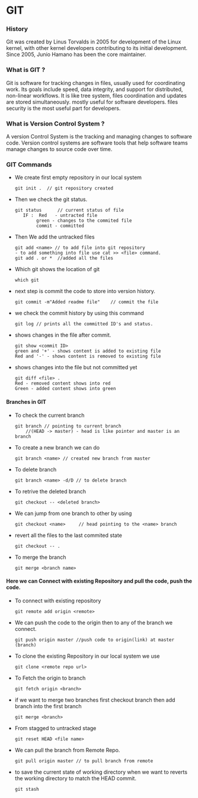 # **GIT**
### **History**
Git was created by Linus Torvalds in 2005 for development of the Linux kernel, with other kernel developers contributing to its initial development. Since 2005, Junio Hamano has been the core maintainer.
### **What is GIT ?**
Git is software for tracking changes in files, usually used for coordinating work. Its goals include speed, data integrity, and support for distributed, non-linear workflows. It is like tree system, files coordination and updates are stored simultaneously. mostly useful for software developers. files security is the most useful part for developers. 
### **What is Version Control System ?**
A version Control System is the tracking and managing changes to software code. Version control systems are software tools that help software teams manage changes to source code over time. 

### **GIT Commands**
- We create first empty repository in our local system
    ```
    git init .  // git repository created
    ```
- Then we check the git status.
    ```
    git status      // current status of file
	   IF :  Red   - untracted file
	        green - changes to the commited file
	        commit - committed
    ```
- Then We add the untracked files
    ```
    git add <name> // to add file into git repository
	- to add something into file use cat >> <file> command.
	git add . or *  //added all the files
    ```
- Which git shows the location of git
    ```
    which git
    ```
- next step is commit the code to store into version history.
    ```
    git commit -m"Added readme file"    // commit the file    
    ```
- we check the commit history by using this command
    ```
    git log // prints all the committed ID's and status.
    ```
- shows changes in the file after commit.
     ```
    git show <commit ID>
	green and '+' - shows content is added to existing file
	Red and '-' - shows content is removed to existing file
    ```
- shows changes into the file but not committed yet
    ```
    git diff <file> .
	Red - removed content shows into red
	Green - added content shows into green
    ```
    
#### **Branches in GIT**
- To check the current branch
    ```
    git branch // pointing to current branch
	    //(HEAD -> master) - head is like pointer and master is an branch
	```
- To create  a new branch we can do
    ```
	git branch <name> // created new branch from master
	```
- To delete branch
    ```
	git branch <name> -d/D // to delete branch
    ```
- To retrive the deleted branch
    ```
    git checkout -- <deleted branch> 
    ```
- We can jump from one branch to other by using
    ```
    git checkout <name>     // head pointing to the <name> branch
	```
- revert all the files to the last commited state
    ```
	git checkout -- .
    ```
- To merge the branch
    ```
    git merge <branch name>
    ```

#### **Here we can Connect with existing Repository and pull the code, push the code.**
- To connect with existing repository
    ```
    git remote add origin <remote>
    ```
- We can push the code to the origin then to any of the branch we connect.
    ```
    git push origin master //push code to origin(link) at master (branch)
    ```
- To clone the existing Repository in our local system we use
    ```
    git clone <remote repo url> 
    ```
- To Fetch the origin to branch
    ```
    git fetch origin <branch> 
    ```
-  if we want to merge two branches first checkout branch then add <name> branch into the first branch
    ```
    git merge <branch>
    ```
- From stagged to untracked stage
    ```
    git reset HEAD <file name>
    ```
- We can pull the branch from Remote Repo.
    ```
    git pull origin master // to pull branch from remote
    ```
- to save the current state of working directory when we want to reverts the working directory to match the HEAD commit.
    ```
    git stash 
    ```
